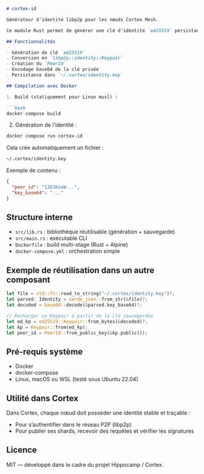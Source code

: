 ```markdown
# cortex-id

Générateur d'identité libp2p pour les nœuds Cortex Mesh.

Ce module Rust permet de générer une clé d'identité `ed25519` persistante et un `PeerId` unique, utilisés pour identifier un nœud dans le réseau distribué Cortex.

## Fonctionnalités

- Génération de clé `ed25519`
- Conversion en `libp2p::identity::Keypair`
- Création du `PeerId`
- Encodage base64 de la clé privée
- Persistance dans `~/.cortex/identity.key`

## Compilation avec Docker

1. Build (statiquement pour Linux musl) :

```bash
docker compose build
```

2. Génération de l'identité :

```bash
docker compose run cortex-id
```

Cela crée automatiquement un fichier :

```bash
~/.cortex/identity.key
```

Exemple de contenu :

```json
{
  "peer_id": "12D3KooW...",
  "key_base64": "..."
}
```

## Structure interne

- `src/lib.rs` : bibliothèque réutilisable (génération + sauvegarde)
- `src/main.rs` : exécutable CLI
- `Dockerfile` : build multi-stage (Rust + Alpine)
- `docker-compose.yml` : orchestration simple

## Exemple de réutilisation dans un autre composant

```rust
let file = std::fs::read_to_string("~/.cortex/identity.key")?;
let parsed: Identity = serde_json::from_str(&file)?;
let decoded = base64::decode(&parsed.key_base64)?;

// Recharger un Keypair à partir de la clé sauvegardée
let ed_kp = ed25519::Keypair::from_bytes(&decoded)?;
let kp = Keypair::from(ed_kp);
let peer_id = PeerId::from_public_key(&kp.public());
```

## Pré-requis système

- Docker
- docker-compose
- Linux, macOS ou WSL (testé sous Ubuntu 22.04)

## Utilité dans Cortex

Dans Cortex, chaque nœud doit posséder une identité stable et traçable :

- Pour s’authentifier dans le réseau P2P (libp2p)
- Pour publier ses shards, recevoir des requêtes et vérifier les signatures

## Licence

MIT — développé dans le cadre du projet Hippocamp / Cortex.
```